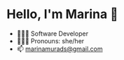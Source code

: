 <h1>Hello, I'm Marina 👋</h1>

- 👩🏻‍💻 Software Developer
- 💁🏻‍♀️ Pronouns: she/her
- 📫 marinamurads@gmail.com

<!---
marinamurads/marinamurads is a ✨ special ✨ repository because its `README.md` (this file) appears on your GitHub profile.
You can click the Preview link to take a look at your changes.
--->
